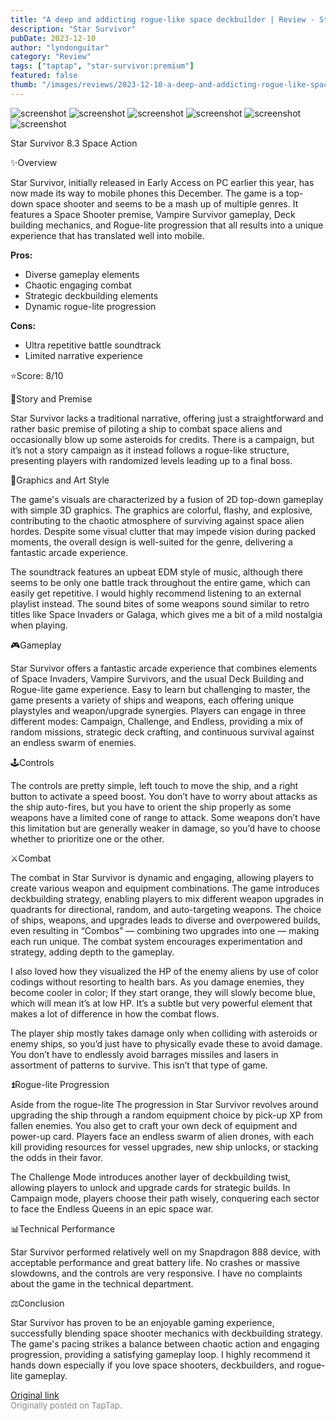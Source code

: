 ```yaml
---
title: "A deep and addicting rogue-like space deckbuilder | Review - Star Survivor"
description: "Star Survivor"
pubDate: 2023-12-10
author: "lyndonguitar"
category: "Review"
tags: ["taptap", "star-survivor:premium"]
featured: false
thumb: "/images/reviews/2023-12-10-a-deep-and-addicting-rogue-like-space-deckbuilder--review---star-survivor-0.avif"
---
```


<div class="gallery">
  <img src="/images/reviews/2023-12-10-a-deep-and-addicting-rogue-like-space-deckbuilder--review---star-survivor-0.avif" alt="screenshot" />
  <img src="/images/reviews/2023-12-10-a-deep-and-addicting-rogue-like-space-deckbuilder--review---star-survivor-1.avif" alt="screenshot" />
  <img src="/images/reviews/2023-12-10-a-deep-and-addicting-rogue-like-space-deckbuilder--review---star-survivor-2.avif" alt="screenshot" />
  <img src="/images/reviews/2023-12-10-a-deep-and-addicting-rogue-like-space-deckbuilder--review---star-survivor-3.avif" alt="screenshot" />
  <img src="/images/reviews/2023-12-10-a-deep-and-addicting-rogue-like-space-deckbuilder--review---star-survivor-4.avif" alt="screenshot" />
  <img src="/images/reviews/2023-12-10-a-deep-and-addicting-rogue-like-space-deckbuilder--review---star-survivor-5.avif" alt="screenshot" />
</div>

Star Survivor
8.3
Space
Action

✨Overview

Star Survivor, initially released in Early Access on PC earlier this year, has now made its way to mobile phones this December. The game is a top-down space shooter and seems to be a mash up of multiple genres. It features a Space Shooter premise, Vampire Survivor gameplay, Deck building mechanics, and Rogue-lite progression that all results into a unique experience that has translated well into mobile.


**Pros:**
- Diverse gameplay elements
- Chaotic engaging combat
- Strategic deckbuilding elements
- Dynamic rogue-lite progression



**Cons:**
- Ultra repetitive battle soundtrack
- Limited narrative experience


⭐️Score: 8/10

📖Story and Premise

Star Survivor lacks a traditional narrative, offering just a straightforward and rather basic premise of piloting a ship to combat space aliens and occasionally blow up some asteroids for credits. There is a campaign, but it’s not a story campaign as it instead follows a rogue-like structure, presenting players with randomized levels leading up to a final boss.

🎨Graphics and Art Style

The game's visuals are characterized by a fusion of 2D top-down gameplay with simple 3D graphics. The graphics are colorful, flashy, and explosive, contributing to the chaotic atmosphere of surviving against space alien hordes. Despite some visual clutter that may impede vision during packed moments, the overall design is well-suited for the genre, delivering a fantastic arcade experience.

The soundtrack features an upbeat EDM style of music, although there seems to be only one battle track throughout the entire game, which can easily get repetitive. I would highly recommend listening to an external playlist instead. The sound bites of some weapons sound similar to retro titles like Space Invaders or Galaga,  which gives me a bit of a mild nostalgia when playing.

🎮Gameplay

Star Survivor offers a fantastic arcade experience that combines elements of Space Invaders, Vampire Survivors, and the usual Deck Building and Rogue-lite game experience. Easy to learn but challenging to master, the game presents a variety of ships and weapons, each offering unique playstyles and weapon/upgrade synergies. Players can engage in three different modes: Campaign, Challenge, and Endless, providing a mix of random missions, strategic deck crafting, and continuous survival against an endless swarm of enemies.

🕹Controls

The controls are pretty simple, left touch to move the ship, and a right button to activate a speed boost. You don’t have to worry about attacks as the ship auto-fires, but you have to orient the ship properly as some weapons have a limited cone of range to attack. Some weapons don’t have this limitation but are generally weaker in damage, so you’d have to choose whether to prioritize one or the other.

⚔️Combat

The combat in Star Survivor is dynamic and engaging, allowing players to create various weapon and equipment combinations. The game introduces deckbuilding strategy, enabling players to mix different weapon upgrades in quadrants for directional, random, and auto-targeting weapons. The choice of ships, weapons, and upgrades leads to diverse and overpowered builds, even resulting in “Combos” — combining two upgrades into one — making each run unique. The combat system encourages experimentation and strategy, adding depth to the gameplay.

I also loved how they visualized the HP of the enemy aliens by use of color codings without resorting to health bars. As you damage enemies, they become cooler in color; If they start orange, they will slowly become blue, which will mean it’s at low HP. It’s a subtle but very powerful element that makes a lot of difference in how the combat flows.

The player ship mostly takes damage only when colliding with asteroids or enemy ships, so you’d just have to physically evade these to avoid damage. You don’t have to endlessly avoid barrages missiles and lasers in assortment of patterns to survive. This isn’t that type of game.

⏫Rogue-lite Progression

Aside from the rogue-lite The progression in Star Survivor revolves around upgrading the ship through a random equipment choice by pick-up XP from fallen enemies. You also get to craft your own deck of equipment and power-up card. Players face an endless swarm of alien drones, with each kill providing resources for vessel upgrades, new ship unlocks, or stacking the odds in their favor.

The Challenge Mode introduces another layer of deckbuilding twist, allowing players to unlock and upgrade cards for strategic builds. In Campaign mode, players choose their path wisely, conquering each sector to face the Endless Queens in an epic space war.

📊Technical Performance

Star Survivor performed relatively well on my Snapdragon 888 device, with acceptable performance and great battery life. No crashes or massive slowdowns, and the controls are very responsive. I have no complaints about the game in the technical department.

⚖️Conclusion

Star Survivor has proven to be an enjoyable gaming experience, successfully blending space shooter mechanics with deckbuilding strategy. The game's pacing strikes a balance between chaotic action and engaging progression, providing a satisfying gameplay loop. I highly recommend it hands down especially if you love space shooters, deckbuilders, and rogue-lite gameplay.

[Original link](https://www.taptap.io/post/6645389)<br><span style="font-size: 0.95em; color: #888;">Originally posted on TapTap.</span>
